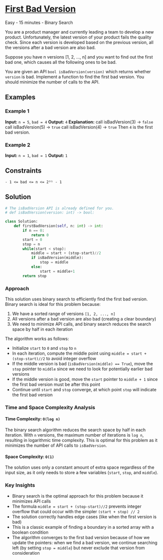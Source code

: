 # [First Bad Version](https://leetcode.com/problems/first-bad-version/)

Easy - 15 minutes - Binary Search

You are a product manager and currently leading a team to develop a new product. Unfortunately, the latest version of your product fails the quality check. Since each version is developed based on the previous version, all the versions after a bad version are also bad.

Suppose you have n versions [1, 2, ..., n] and you want to find out the first bad one, which causes all the following ones to be bad.

You are given an API `bool isBadVersion(version)` which returns whether `version` is bad. Implement a function to find the first bad version. You should minimize the number of calls to the API.

## Examples

### Example 1

**Input:** `n = 5`, `bad = 4`
**Output:** `4`
**Explanation:**
call isBadVersion(3) -> `false`
call isBadVersion(5) -> `true`
call isBadVersion(4) -> `true`
Then `4` is the first bad version.

### Example 2

**Input:** `n = 1`, `bad = 1`
**Output:** `1`

## Constraints

`- 1 <= bad <= n <= 2³¹ - 1`

## Solution

```python
# The isBadVersion API is already defined for you.
# def isBadVersion(version: int) -> bool:

class Solution:
    def firstBadVersion(self, n: int) -> int:
        if n == 0:
            return 0
        start = 0
        stop = n
        while(start < stop):
            middle = start + (stop-start)//2
            if isBadVersion(middle):
                stop = middle
            else:
                start = middle+1
        return stop
```

### Approach

This solution uses binary search to efficiently find the first bad version. Binary search is ideal for this problem because:

1. We have a sorted range of versions `[1, 2, ..., n]`
2. All versions after a bad version are also bad (creating a clear boundary)
3. We need to minimize API calls, and binary search reduces the search space by half in each iteration

The algorithm works as follows:

- Initialize `start` to `0` and `stop` to `n`
- In each iteration, compute the middle point using `middle = start + (stop-start)//2` to avoid integer overflow
- If the middle version is bad (`isBadVersion(middle) == True`), move the `stop` pointer to `middle` since we need to look for potentially earlier bad versions
- If the middle version is good, move the `start` pointer to `middle + 1` since the first bad version must be after this point
- Continue until `start` and `stop` converge, at which point `stop` will indicate the first bad version

### Time and Space Complexity Analysis

#### Time Complexity: `O(log n)`

The binary search algorithm reduces the search space by half in each iteration. With `n` versions, the maximum number of iterations is `log n`, resulting in logarithmic time complexity. This is optimal for this problem as it minimizes the number of API calls to `isBadVersion`.

#### Space Complexity: `O(1)`

The solution uses only a constant amount of extra space regardless of the input size, as it only needs to store a few variables (`start`, `stop`, and `middle`).

### Key Insights

- Binary search is the optimal approach for this problem because it minimizes API calls
- The formula `middle = start + (stop-start)//2` prevents integer overflow that could occur with the simpler `(start + stop) // 2`
- The solution correctly handles edge cases (like when the first version is bad)
- This is a classic example of finding a boundary in a sorted array with a boolean condition
- The algorithm converges to the first bad version because of how we update the pointers: when we find a bad version, we continue searching left (by setting `stop = middle`) but never exclude that version from consideration

